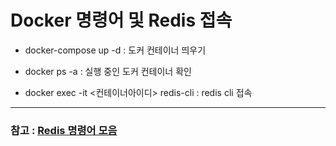 # Docker 명령어 및 Redis 접속

+ docker-compose up -d : 도커 컨테이너 띄우기

+ docker ps -a : 실행 중인 도커 컨테이너 확인

+ docker exec -it <컨테이너아이디> redis-cli : redis cli 접속

<hr>

### 참고 : [Redis 명령어 모음](https://freeblogger.tistory.com/10)